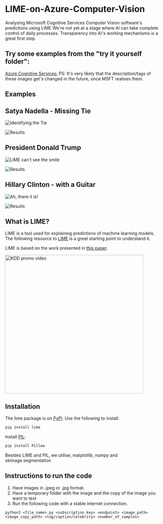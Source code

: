# LIME-on-Azure-Computer-Vision

Analysing Microsoft Cognitive Services Computer Vision software's predictions using LIME
We're not yet at a stage where AI can take complete control of daily processes. Transparency into AI's working mechanisms is a great first step.

## Try some examples from the "try it yourself folder":

[Azure Cognitive Services:](https://azure.microsoft.com/en-us/services/cognitive-services/computer-vision/#features)
PS: It's very likely that the description/tags of these images get's changed in the future, once MSFT realises them.

## Examples

## Satya Nadella - Missing Tie

![Identifying the Tie](Examples/Satya%20tie.jpg)



![Results](Examples/Results%20satya_tie_10000.png)



## President Donald Trump 

![LIME can't see the smile](Examples/Donald%20Trump%20Smiling.png)



![Results](Examples/Results_Donald%20Trump%20Smiling.png)



## Hillary Clinton - with a Guitar

![Ah, there it is!](Examples/Performing%20Hillary.png)



![Results](Examples/Results_Performing%20Hillary.png)



## What is LIME?

LIME is a tool used for explaining predictions of machine learning models. The following resource to [LIME](https://github.com/marcotcr/lime) is a great starting point to understand it.

LIME is based on the work presented in [this paper](https://arxiv.org/abs/1602.04938).

<a href="https://www.youtube.com/watch?v=hUnRCxnydCc" target="_blank"><img src="video_start.png" width="450" alt="KDD promo video"/></a>

## Installation

The lime package is on [PyPI](https://pypi.python.org/pypi/lime). Use the following to install:

```sh
pip install lime
```

Install [PIL](https://pypi.python.org/pypi/Pillow/2.2.1):

```sh
pip install Pillow
```

Besides LIME and PIL, we utilise, matplotlib, numpy and skimage.segmentation

## Instructions to run the code
1. Have images in .jpeg or .jpg format.
2. Have a temporary folder with the image and the copy of the image you want to test
3. Run the following code with a stable internet connection.

```
python3 <file_name>.py <subscription_key> <endpoint> <image_path> <image_copy_path> <tag/caption/celebrity> <number_of_samples> 
```

